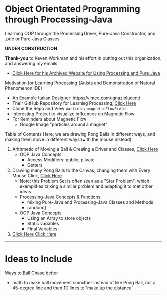 # Object Orientated Programming through Processing-Java
Learning OOP through the Processing Driver, Pure-Java Constructor, and .pde or Pure-Java Classes

**UNDER CONSTRUCTION**

**Thank-you** to Keven Workman and his effort in putting out this organization, and answering my emails
- <a href="https://web.archive.org/web/20160403191056/http://staticvoidgames.com/tutorials/basicJava/fromProcessingToJava">Click Here for his Archived Website for Using Processing and Pure Java</a>

Motivation for Learning Processing (Artists and Demonstration of Natural Phenomenon IDE)
- An Example Italian Designer: https://vimeo.com/ignaziolucenti
- Their GitHub Repository for Learning Processing, <a href="https://github.com/lignazio/Learning-Processing">Click Here</a>
- Clone the Repo and View ```particles_magneticFlowField```
- Interesting Project to visualize influences on Magnetic Flow
- For Reminders about Magnetic Flow
  - Google Image "particles around a magnet"

Table of Contents
Here, we are drawing Pong Balls in different ways, and making them move in different ways (with the mouse instead)
1. Arithmetic of Moving a Ball & Creating a Driver and Classes, <a href="https://github.com/MercersKitchen/CS30/tree/master/Objective%20Processing-Java/Moving%20Ball#moving-ball">Click Here</a>
   - OOP Java Concepts:
     - Access Modifiers: public, private
     - Getters
2. Drawing many Pong Balls to the Canvas, changing them with Every Mouse Click, <a href="https://github.com/MercersKitchen/CS30/tree/master/Objective%20Processing-Java/Many%20Ball">Click Here</a>
   - Note: this Problem Set is often seen as a "Star Problem", which exemplifies talking a similar problem and adapting it to met other ideas
   - Processing-Java Concepts & Functions:
     - mixing Pure-Java and Processing-Java Classes and Methods
     - random()
   - OOP Java Concepts
     - Using an Array to store objects
     - Static variables
     - Final Variables
3. <a href="">Click Here</a>
<a href="">Click Here</a>


---

# Ideas to Include
Ways to Ball Chase better
- math to make ball movement smoother instead of like Pong Ball, not a 45-degree line and then 1D lines to "make up the distance"

---

